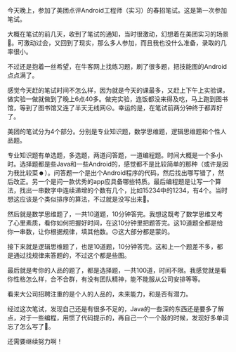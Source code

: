 今天晚上，参加了美团点评Android工程师（实习）的春招笔试。这是第一次参加笔试。

大概在笔试的前几天，收到了笔试的通知，当时很激动，幻想着在美团实习的场景🤔。可激动过会，又回到了现实，那么多人参加，而且我也没什么准备，录取的几率很小。

不过还是抱着一丝希望，在牛客网上找练习题，刷了很多题，把技能图的Android点点满了。

感觉今天赶的笔试时间不怎么样，因为就是今天的课最多，又赶上下午上实验课，做实验一做就做到了晚上6点40多。做完实验，连饭都没来得及吃，马上跑到图书馆，等到了图书馆又连了半天无线网☹。幸运的是，在笔试前两分钟终于都弄好了。

美团的笔试分为4个部分。分别是专业知识题，数学思维题，逻辑思维题和个性人品题。

专业知识题有单选题，多选题，两道问答题，一道编程题。时间大概是一个多小时。选择题都是些Java和一些Android的，感觉都不是比较简单的那种（或许是因为我比较菜☻）。问答题一个是出个Android程序的代码，然后找出哪写错了，然后改正。另一个是问一款优秀的app应具备哪些特质。最后编程题是让写一个算法，找出一串数字中连续递增的个数有几个，比如15234中的1234，有4个。当时想这应该是个类似排序的算法，不过就是没写出来🤔。

然后就是数学思维题了，一共10道题，10分钟答完。我想这既考了数学思维又考了心里素质，看你如何把握好时间，在这10分钟里把题答完。这10道题全都是给你一串数，让你根据规律，填其他数。☹这大部分都是蒙的。

接下来就是逻辑思维题了，也是10道题，10分钟答完。这和上一个题差不多，都是通过找规律来答题的，不过这个都是些图。

最后就是考你的人品的题了，都是选择题，一共100道，时间不限。我感觉就是看你性格怎么样，合不合群，有没有团队精神，能不能服从公司安排等等。

看来大公司招聘注重的是个人的人品的，未来能力，和是否有潜力。

经过这次笔试，发现自己还是有很多不足的，Java的一些深的东西还是要多了解点，对于一些编程，用惯了代码提示的，再自己一个一个敲的时候，发现好多单词忘了怎么写了🤔。

还需要继续努力啊！

<!-- ##{"timestamp":1490110091}## -->